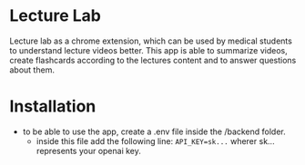 # Lecture Lab

Lecture lab as a chrome extension, which can be used by medical students to understand lecture videos better.
This app is able to summarize videos, create flashcards according to the lectures content and to answer questions about them.

# Installation
- to be able to use the app, create a .env file inside the /backend folder.
  - inside this file add the following line: `API_KEY=sk...` wherer sk... represents your openai key.
